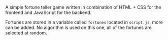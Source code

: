 A simple fortune teller game written in combination of HTML + CSS for the frontend and JavaScript for the backend.

Fortunes are stored in a variable called `fortunes` located in `script.js`, more can be added.
No algorithm is used on this one, all of the fortunes are selected at random.
